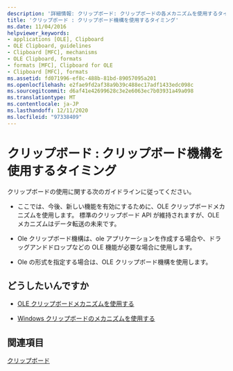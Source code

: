 ```yaml
---
description: '詳細情報: クリップボード: クリップボードの各メカニズムを使用するタイミング'
title: 'クリップボード : クリップボード機構を使用するタイミング'
ms.date: 11/04/2016
helpviewer_keywords:
- applications [OLE], Clipboard
- OLE Clipboard, guidelines
- Clipboard [MFC], mechanisms
- OLE Clipboard, formats
- formats [MFC], Clipboard for OLE
- Clipboard [MFC], formats
ms.assetid: fd071996-ef8c-488b-81bd-89057095a201
ms.openlocfilehash: e2fae9fd2af38a9b39c488ec17adf1433edc098c
ms.sourcegitcommit: d6af41e42699628c3e2e6063ec7b03931a49a098
ms.translationtype: MT
ms.contentlocale: ja-JP
ms.lasthandoff: 12/11/2020
ms.locfileid: "97338409"
---
```

# <a name="clipboard-when-to-use-each-clipboard-mechanism"></a>クリップボード : クリップボード機構を使用するタイミング

クリップボードの使用に関する次のガイドラインに従ってください。

- ここでは、今後、新しい機能を有効にするために、OLE クリップボードメカニズムを使用します。 標準のクリップボード API が維持されますが、OLE メカニズムはデータ転送の未来です。

- Ole クリップボード機構は、ole アプリケーションを作成する場合や、ドラッグアンドドロップなどの OLE 機能が必要な場合に使用します。

- Ole の形式を指定する場合は、OLE クリップボード機構を使用します。

## <a name="what-do-you-want-to-do"></a>どうしたいんですか

- [OLE クリップボードメカニズムを使用する](clipboard-using-the-ole-clipboard-mechanism.md)

- [Windows クリップボードのメカニズムを使用する](clipboard-using-the-windows-clipboard.md)

## <a name="see-also"></a>関連項目

[クリップボード](clipboard.md)
